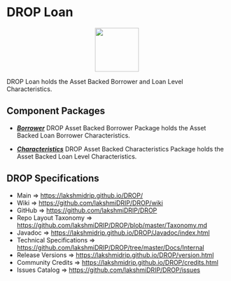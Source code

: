 # DROP Loan

<p align="center"><img src="https://github.com/lakshmiDRIP/DROP/blob/master/DRIP_Logo.gif?raw=true" width="100"></p>

DROP Loan holds the Asset Backed Borrower and Loan Level Characteristics.


## Component Packages

 * [***Borrower***](https://github.com/lakshmiDRIP/DROP/tree/master/src/main/java/org/drip/loan/borrower)
DROP Asset Backed Borrower Package holds the Asset Backed Loan Borrower Characteristics.

 * [***Characteristics***](https://github.com/lakshmiDRIP/DROP/tree/master/src/main/java/org/drip/loan/characteristics)
DROP Asset Backed Characteristics Package holds the Asset Backed Loan Level Characteristics.


## DROP Specifications

 * Main                     => https://lakshmidrip.github.io/DROP/
 * Wiki                     => https://github.com/lakshmiDRIP/DROP/wiki
 * GitHub                   => https://github.com/lakshmiDRIP/DROP
 * Repo Layout Taxonomy     => https://github.com/lakshmiDRIP/DROP/blob/master/Taxonomy.md
 * Javadoc                  => https://lakshmidrip.github.io/DROP/Javadoc/index.html
 * Technical Specifications => https://github.com/lakshmiDRIP/DROP/tree/master/Docs/Internal
 * Release Versions         => https://lakshmidrip.github.io/DROP/version.html
 * Community Credits        => https://lakshmidrip.github.io/DROP/credits.html
 * Issues Catalog           => https://github.com/lakshmiDRIP/DROP/issues
